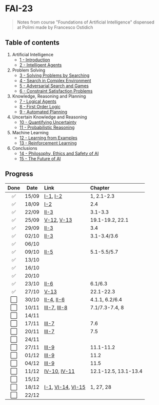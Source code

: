 # FAI-23

> Notes from course "Foundations of Artificial Intelligence" dispensed at Polimi made by Francesco Ostidich

## Table of contents

1. Artificial Intelligence   
	- [1 - Introduction](./I%20-%20Artificial%20Intelligence/1%20-%20Introduction.md)
	- [2 - Intelligent Agents](./I%20-%20Artificial%20Intelligence/2%20-%20Intelligent%20Agents.md)
2. Problem Solving
	- [3 - Solving Problems by Searching](./II%20-%20Problem%20Solving/3%20-%20Solving%20Problems%20by%20Searching.md)
	- [4 - Search in Complex Environment](./II%20-%20Problem%20Solving/4%20-%20Search%20in%20Complex%20Environment.md)
	- [5 - Adversarial Search and Games](./II%20-%20Problem%20Solving/5%20-%20Adversarial%20Search%20and%20Games.md)
	- [6 - Constraint Satisfaction Problems](./II%20-%20Problem%20Solving/6%20-%20Constraint%20Satisfaction%20Problems.md)
3. Knowledge, Reasoning and Planning
	- [7 - Logical Agents](./III%20-%20Knowledge,%20Reasoning%20and%20Planning/7%20-%20Logical%20Agents.md)
	- [8 - First Order Logic](./III%20-%20Knowledge,%20Reasoning%20and%20Planning/8%20-%20First%20Order%20Logic.md)
	- [9 - Automated Planning](./III%20-%20Knowledge,%20Reasoning%20and%20Planning/9%20-%20Automated%20Planning.md)
4. Uncertain Knowledge and Reasoning
	- [10 - Quantifying Uncertainty](./IV%20-%20Uncertain%20Knowledge%20and%20Reasoning/10%20-%20Quantifying%20Uncertainty.md)
	- [11 - Probabilistic Reasoning](./IV%20-%20Uncertain%20Knowledge%20and%20Reasoning/11%20-%20Probabilistic%20Reasoning.md)
5. Machine Learning
	- [12 - Learning from Examples](./V%20-%20Machine%20Learning/12%20-%20Learning%20from%20Examples.md)
	- [13 - Reinforcement Learning](./V%20-%20Machine%20Learning/13%20-%20Reinforcement%20Learning.md)
6. Conclusions
	- [14 - Philosophy, Ethics and Safety of AI](./VI%20-%20Conclusions/14%20-%20Philosophy,%20Ethics%20and%20Safety%20of%20AI.md)
	- [15 - The Future of AI](./VI%20-%20Conclusions/15%20-%20The%20Future%20of%20AI.md)

## Progress
| Done | Date | Link | Chapter |
|:----:|:----:|:-----|:--------|
| :white_check_mark: | 15/09 | [I-1](./I%20-%20Artificial%20Intelligence/1%20-%20Introduction.md), [I-2](./I%20-%20Artificial%20Intelligence/2%20-%20Intelligent%20Agents.md) | 1, 2.1-2.3 |
| :white_check_mark: | 18/09 | [I-2](./I%20-%20Artificial%20Intelligence/2%20-%20Intelligent%20Agents.md) | 2.4 |
| :white_check_mark: | 22/09 | [II-3](./II%20-%20Problem%20Solving/3%20-%20Solving%20Problems%20by%20Searching.md) | 3.1-3.3 |
| :white_check_mark: | 25/09 | [V-12](./V%20-%20Machine%20Learning/12%20-%20Learning%20from%20Examples.md), [V-13](./V%20-%20Machine%20Learning/13%20-%20Reinforcement%20Learning.md) | 19.1-19.2, 22.1 |
| :white_check_mark: | 29/09 | [II-3](./II%20-%20Problem%20Solving/3%20-%20Solving%20Problems%20by%20Searching.md) | 3.4 |
| :white_check_mark: | 02/10 | [II-3](./II%20-%20Problem%20Solving/3%20-%20Solving%20Problems%20by%20Searching.md) | 3.1-3.4/3.6 |
| :white_check_mark: | 06/10 |  |  |
| :white_check_mark: | 09/10 | [II-5](./II%20-%20Problem%20Solving/5%20-%20Adversarial%20Search%20and%20Games.md) | 5.1-5.5/5.7 |
| :white_check_mark: | 13/10 |  |  |
| :white_check_mark: | 16/10 |  |  |
| :white_check_mark: | 20/10 |  |  |
| :white_check_mark: | 23/10 | [II-6](./II%20-%20Problem%20Solving/6%20-%20Constraint%20Satisfaction%20Problems.md) | 6.1/6.3 |
| :white_check_mark: | 27/10 | [V-13](./V%20-%20Machine%20Learning/13%20-%20Reinforcement%20Learning.md) | 22.1-22.3 |
| :white_large_square: | 30/10 | [II-4](./II%20-%20Problem%20Solving/4%20-%20Search%20in%20Complex%20Environment.md), [II-6](./II%20-%20Problem%20Solving/6%20-%20Constraint%20Satisfaction%20Problems.md) | 4.1.1, 6.2/6.4 |
| :white_large_square: | 10/11 | [III-7](./III%20-%20Knowledge,%20Reasoning%20and%20Planning/7%20-%20Logical%20Agents.md), [III-8](./III%20-%20Knowledge,%20Reasoning%20and%20Planning/8%20-%20First%20Order%20Logic.md) | 7.1/7.3-7.4, 8 |
| :white_large_square: | 14/11 |  |  |
| :white_large_square: | 17/11 | [III-7](./III%20-%20Knowledge,%20Reasoning%20and%20Planning/7%20-%20Logical%20Agents.md) | 7.6 |
| :white_large_square: | 20/11 | [III-7](./III%20-%20Knowledge,%20Reasoning%20and%20Planning/7%20-%20Logical%20Agents.md) | 7.5 |
| :white_large_square: | 24/11 |  |  |
| :white_large_square: | 27/11 | [III-9](./III%20-%20Knowledge,%20Reasoning%20and%20Planning/9%20-%20Automated%20Planning.md) | 11.1-11.2 |
| :white_large_square: | 01/12 | [III-9](./III%20-%20Knowledge,%20Reasoning%20and%20Planning/9%20-%20Automated%20Planning.md) | 11.2 |
| :white_large_square: | 04/12 | [III-9](./III%20-%20Knowledge,%20Reasoning%20and%20Planning/9%20-%20Automated%20Planning.md) | 11.5 |
| :white_large_square: | 11/12 | [IV-10](./IV%20-%20Uncertain%20Knowledge%20and%20Reasoning/10%20-%20Quantifying%20Uncertainty.md), [IV-11](./IV%20-%20Uncertain%20Knowledge%20and%20Reasoning/11%20-%20Probabilistic%20Reasoning.md) | 12.1-12.5, 13.1-13.4 |
| :white_large_square: | 15/12 |  |  |
| :white_large_square: | 18/12 | [I-1](./I%20-%20Artificial%20Intelligence/1%20-%20Introduction.md), [VI-14](./VI%20-%20Conclusions/14%20-%20Philosophy,%20Ethics%20and%20Safety%20of%20AI.md), [VI-15](./VI%20-%20Conclusions/15%20-%20The%20Future%20of%20AI.md) | 1, 27, 28 |
| :white_large_square: | 22/12 |  |  |
